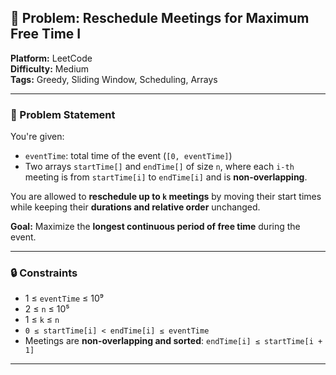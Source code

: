 ## 🎯 Problem: Reschedule Meetings for Maximum Free Time I

**Platform:** LeetCode  
**Difficulty:** Medium  
**Tags:** Greedy, Sliding Window, Scheduling, Arrays

---

### 🧩 Problem Statement

You're given:
- `eventTime`: total time of the event (`[0, eventTime]`)
- Two arrays `startTime[]` and `endTime[]` of size `n`, where each `i-th` meeting is from `startTime[i]` to `endTime[i]` and is **non-overlapping**.

You are allowed to **reschedule up to `k` meetings** by moving their start times while keeping their **durations and relative order** unchanged.

**Goal:** Maximize the **longest continuous period of free time** during the event.

---

### 🔒 Constraints

- 1 ≤ `eventTime` ≤ 10⁹  
- 2 ≤ `n` ≤ 10⁵  
- 1 ≤ `k` ≤ `n`  
- `0 ≤ startTime[i] < endTime[i] ≤ eventTime`  
- Meetings are **non-overlapping and sorted**: `endTime[i] ≤ startTime[i + 1]`

---